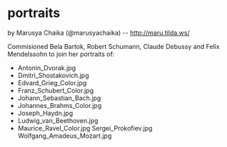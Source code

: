 # portraits

by Marusya Chaika  (@marusyachaika)  -- http://maru.tilda.ws/

Commisioned Bela Bartok, Robert Schumann, Claude Debussy and Felix Mendelssohn to join her portraits of:

* Antonin_Dvorak.jpg
* Dmitri_Shostakovich.jpg
* Edvard_Grieg_Color.jpg
* Franz_Schubert_Color.jpg
* Johann_Sebastian_Bach.jpg
* Johannes_Brahms_Color.jpg
* Joseph_Haydn.jpg
* Ludwig_van_Beethoven.jpg
* Maurice_Ravel_Color.jpg
Sergei_Prokofiev.jpg
Wolfgang_Amadeus_Mozart.jpg
